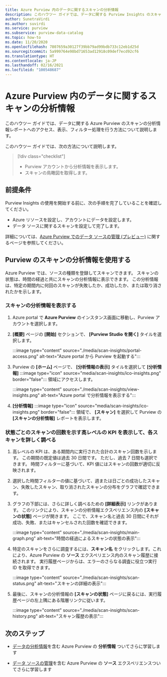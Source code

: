 ```yaml
---
title: Azure Purview 内のデータに関するスキャンの分析情報
description: このハウツー ガイドでは、データに関する Purview Insights のスキャン レポートを表示して使用する方法について説明します。
author: SunetraVirdi
ms.author: suvirdi
ms.service: purview
ms.subservice: purview-data-catalog
ms.topic: how-to
ms.date: 11/20/2020
ms.openlocfilehash: 7807659a30127f39bb79ad99bdb733c12eb1d25d
ms.sourcegitcommit: 5a999764e98bd71653ad12918c09def7ecd92cf6
ms.translationtype: HT
ms.contentlocale: ja-JP
ms.lasthandoff: 02/16/2021
ms.locfileid: "100548687"
---
```

# <a name="scan-insights-on-your-data-in-azure-purview"></a>Azure Purview 内のデータに関するスキャンの分析情報

このハウツー ガイドでは、データに関する Azure Purview のスキャンの分析情報レポートへのアクセス、表示、フィルター処理を行う方法について説明します。

このハウツー ガイドでは、次の方法について説明します。

> [!div class="checklist"]
> * Purview アカウントから分析情報を表示します。
> * スキャンの鳥瞰図を取得します。

## <a name="prerequisites"></a>前提条件

Purview Insights の使用を開始する前に、次の手順を完了していることを確認してください。

* Azure リソースを設定し、アカウントにデータを設定します。
* データ ソースに関するスキャンを設定して完了します。

詳細については、[Azure Purview でのデータ ソースの管理 (プレビュー)](manage-data-sources.md) に関するページを参照してください。

## <a name="use-purview-scan-insights"></a>Purview のスキャンの分析情報を使用する

Azure Purview では、ソースの種類を登録してスキャンできます。 スキャンの状態は、時間の経過と共にスキャンの分析情報に表示できます。 この分析情報は、特定の期間内に何回のスキャンが失敗したか、成功したか、または取り消されたかを示します。

### <a name="view-scan-insights"></a>スキャンの分析情報を表示する

1. Azure portal で **Azure Purview** のインスタンス画面に移動し、Purview アカウントを選択します。

1. **[概要]** ページの **[開始]** セクションで、 **[Purview Studio を開く]** タイルを選択します。

   :::image type="content" source="./media/scan-insights/portal-access.png" alt-text="Azure portal から Purview を起動する":::

1. Purview の **[ホーム]** ページで、 **[分析情報の表示]** タイルを選択して **[分析情報]** :::image type="icon" source="media/scan-insights/ico-insights.png" border="false"::: 領域にアクセスします。

   :::image type="content" source="./media/scan-insights/view-insights.png" alt-text="Azure portal で分析情報を表示する":::

1. **[分析情報]** :::image type="icon" source="media/scan-insights/ico-insights.png" border="false"::: 領域で、 **[スキャン]** を選択して Purview の **[スキャンの分析情報]** レポートを表示します。

### <a name="view-high-level-kpis-to-show-count-of-scans-by-status-and-deep-dive-into-each-scan"></a>状態ごとのスキャンの回数を示す高レベルの KPI を表示して、各スキャンを詳しく調べる
 
1. 高レベルの KPI は、ある期間内に実行された合計のスキャン回数を示します。 この期間の既定値は過去 30 日間です。 ただし、過去 7 日間も選択できます。 時間フィルターに基づいて、KPI 値にはスキャンの回数が適切に反映されます。


1. 選択した時間フィルターの値に基づいて、週または日ごとの成功したスキャン、失敗したスキャン、取り消されたスキャンの分布をグラフで確認できます。

1. グラフの下部には、さらに詳しく調べるための **[詳細表示]** リンクがあります。 このリンクにより、スキャンの分析情報エクスペリエンス内の **[スキャンの状態]** ページが開きます。 ここで、スキャン名と過去 30 日間にそれが成功、失敗、またはキャンセルされた回数を確認できます。

    :::image type="content" source="./media/scan-insights/main-graph.png" alt-text="時間の経過によるスキャンの状態の表示":::

4. 特定のスキャンをさらに調査するには、**スキャン名** をクリックします。これにより、Azure Purview の **ソース** エクスペリエンス内のスキャン履歴に接続されます。 実行履歴ページからは、エラーのさらなる調査に役立つ実行 ID を取得できます。

    :::image type="content" source="./media/scan-insights/scan-status.png" alt-text="スキャンの詳細の表示":::

5. 最後に、スキャンの分析情報の **[スキャンの状態]** ページに戻るには、実行履歴ページの左上隅にある階層リンクに従います。

    :::image type="content" source="./media/scan-insights/scan-history.png" alt-text="スキャン履歴の表示"::: 

## <a name="next-steps"></a>次のステップ

* [データの分析情報](./concept-insights.md)を含む Azure Purview の **分析情報** ついてさらに学習します

* [データ ソースの管理](./manage-data-sources.md)を含む Azure Purview の **ソース** エクスペリエンスついてさらに学習します